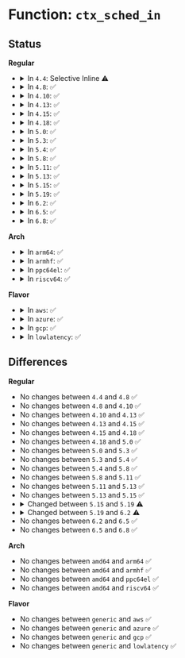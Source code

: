 # Function: <code>ctx_sched_in</code>

## Status
<b>Regular</b>
<ul>
<li>
<details>
<summary>In <code>4.4</code>: Selective Inline ⚠️</summary>

```c
void ctx_sched_in(struct perf_event_context *ctx, struct perf_cpu_context *cpuctx, enum event_type_t event_type, struct task_struct *task);
```

**Collision:** Unique Static

**Inline:** Selective

**Transformation:** False

**Instances:**

```
In kernel/events/core.c (ffffffff8117cbc0)
Location: kernel/events/core.c:2781
Inline: True
Direct callers:
  - kernel/events/core.c:perf_cgroup_switch
  - kernel/events/core.c:perf_event_sched_in
  - kernel/events/core.c:perf_event_sched_in
  - kernel/events/core.c:perf_event_sched_in
  - kernel/events/core.c:perf_event_sched_in
  - kernel/events/core.c:perf_event_sched_in
```
**Symbols:**

```
ffffffff8117cbc0-ffffffff8117cf97: ctx_sched_in (STB_LOCAL)
```
</details>
</li>
<li>
<details>
<summary>In <code>4.8</code>: ✅</summary>

```c
void ctx_sched_in(struct perf_event_context *ctx, struct perf_cpu_context *cpuctx, enum event_type_t event_type, struct task_struct *task);
```

**Collision:** Unique Static

**Inline:** No

**Transformation:** False

**Instances:**

```
In kernel/events/core.c (ffffffff8118ee50)
Location: kernel/events/core.c:3004
Inline: False
Direct callers:
  - kernel/events/core.c:__perf_event_enable
  - kernel/events/core.c:perf_event_sched_in
  - kernel/events/core.c:perf_event_sched_in
  - kernel/events/core.c:perf_event_sched_in
  - kernel/events/core.c:perf_event_sched_in
  - kernel/events/core.c:perf_event_sched_in
  - kernel/events/core.c:perf_cgroup_switch
```
**Symbols:**

```
ffffffff8118ee50-ffffffff8118f35d: ctx_sched_in (STB_LOCAL)
```
</details>
</li>
<li>
<details>
<summary>In <code>4.10</code>: ✅</summary>

```c
void ctx_sched_in(struct perf_event_context *ctx, struct perf_cpu_context *cpuctx, enum event_type_t event_type, struct task_struct *task);
```

**Collision:** Unique Static

**Inline:** No

**Transformation:** False

**Instances:**

```
In kernel/events/core.c (ffffffff8119e400)
Location: kernel/events/core.c:3075
Inline: False
Direct callers:
  - kernel/events/core.c:__perf_event_enable
  - kernel/events/core.c:perf_event_sched_in
  - kernel/events/core.c:perf_event_sched_in
  - kernel/events/core.c:perf_event_sched_in
  - kernel/events/core.c:perf_event_sched_in
  - kernel/events/core.c:perf_event_sched_in
  - kernel/events/core.c:perf_cgroup_switch
```
**Symbols:**

```
ffffffff8119e400-ffffffff8119e901: ctx_sched_in (STB_LOCAL)
```
</details>
</li>
<li>
<details>
<summary>In <code>4.13</code>: ✅</summary>

```c
void ctx_sched_in(struct perf_event_context *ctx, struct perf_cpu_context *cpuctx, enum event_type_t event_type, struct task_struct *task);
```

**Collision:** Unique Static

**Inline:** No

**Transformation:** False

**Instances:**

```
In kernel/events/core.c (ffffffff811a69e0)
Location: kernel/events/core.c:3158
Inline: False
Direct callers:
  - kernel/events/core.c:perf_event_exec
  - kernel/events/core.c:__perf_event_enable
  - kernel/events/core.c:perf_event_sched_in
  - kernel/events/core.c:perf_event_sched_in
  - kernel/events/core.c:perf_event_sched_in
  - kernel/events/core.c:perf_event_sched_in
  - kernel/events/core.c:perf_event_sched_in
  - kernel/events/core.c:perf_cgroup_switch
```
**Symbols:**

```
ffffffff811a69e0-ffffffff811a6ebc: ctx_sched_in (STB_LOCAL)
```
</details>
</li>
<li>
<details>
<summary>In <code>4.15</code>: ✅</summary>

```c
void ctx_sched_in(struct perf_event_context *ctx, struct perf_cpu_context *cpuctx, enum event_type_t event_type, struct task_struct *task);
```

**Collision:** Unique Static

**Inline:** No

**Transformation:** False

**Instances:**

```
In kernel/events/core.c (ffffffff811ba170)
Location: kernel/events/core.c:3052
Inline: False
Direct callers:
  - kernel/events/core.c:perf_event_exec
  - kernel/events/core.c:__perf_event_enable
  - kernel/events/core.c:perf_event_sched_in
  - kernel/events/core.c:perf_event_sched_in
  - kernel/events/core.c:perf_event_sched_in
  - kernel/events/core.c:perf_event_sched_in
  - kernel/events/core.c:perf_event_sched_in
  - kernel/events/core.c:perf_cgroup_switch
```
**Symbols:**

```
ffffffff811ba170-ffffffff811ba52a: ctx_sched_in (STB_LOCAL)
```
</details>
</li>
<li>
<details>
<summary>In <code>4.18</code>: ✅</summary>

```c
void ctx_sched_in(struct perf_event_context *ctx, struct perf_cpu_context *cpuctx, enum event_type_t event_type, struct task_struct *task);
```

**Collision:** Unique Static

**Inline:** No

**Transformation:** False

**Instances:**

```
In kernel/events/core.c (ffffffff811d32e0)
Location: kernel/events/core.c:3359
Inline: False
Direct callers:
  - kernel/events/core.c:perf_event_exec
  - kernel/events/core.c:__perf_event_enable
  - kernel/events/core.c:perf_event_sched_in
  - kernel/events/core.c:perf_event_sched_in
  - kernel/events/core.c:perf_event_sched_in
  - kernel/events/core.c:perf_event_sched_in
  - kernel/events/core.c:perf_event_sched_in
  - kernel/events/core.c:perf_cgroup_switch
```
**Symbols:**

```
ffffffff811d32e0-ffffffff811d3450: ctx_sched_in (STB_LOCAL)
```
</details>
</li>
<li>
<details>
<summary>In <code>5.0</code>: ✅</summary>

```c
void ctx_sched_in(struct perf_event_context *ctx, struct perf_cpu_context *cpuctx, enum event_type_t event_type, struct task_struct *task);
```

**Collision:** Unique Static

**Inline:** No

**Transformation:** False

**Instances:**

```
In kernel/events/core.c (ffffffff811e3680)
Location: kernel/events/core.c:3354
Inline: False
Direct callers:
  - kernel/events/core.c:perf_event_exec
  - kernel/events/core.c:__perf_event_enable
  - kernel/events/core.c:perf_event_sched_in
  - kernel/events/core.c:perf_event_sched_in
  - kernel/events/core.c:perf_event_sched_in
  - kernel/events/core.c:perf_event_sched_in
  - kernel/events/core.c:perf_event_sched_in
  - kernel/events/core.c:perf_cgroup_switch
```
**Symbols:**

```
ffffffff811e3680-ffffffff811e37f0: ctx_sched_in (STB_LOCAL)
```
</details>
</li>
<li>
<details>
<summary>In <code>5.3</code>: ✅</summary>

```c
void ctx_sched_in(struct perf_event_context *ctx, struct perf_cpu_context *cpuctx, enum event_type_t event_type, struct task_struct *task);
```

**Collision:** Unique Static

**Inline:** No

**Transformation:** False

**Instances:**

```
In kernel/events/core.c (ffffffff811fa830)
Location: kernel/events/core.c:3381
Inline: False
Direct callers:
  - kernel/events/core.c:perf_event_exec
  - kernel/events/core.c:__perf_event_enable
  - kernel/events/core.c:perf_event_sched_in
  - kernel/events/core.c:perf_event_sched_in
  - kernel/events/core.c:perf_event_sched_in
  - kernel/events/core.c:perf_event_sched_in
  - kernel/events/core.c:perf_event_sched_in
  - kernel/events/core.c:perf_cgroup_switch
```
**Symbols:**

```
ffffffff811fa830-ffffffff811fa9a0: ctx_sched_in (STB_LOCAL)
```
</details>
</li>
<li>
<details>
<summary>In <code>5.4</code>: ✅</summary>

```c
void ctx_sched_in(struct perf_event_context *ctx, struct perf_cpu_context *cpuctx, enum event_type_t event_type, struct task_struct *task);
```

**Collision:** Unique Static

**Inline:** No

**Transformation:** False

**Instances:**

```
In kernel/events/core.c (ffffffff81207900)
Location: kernel/events/core.c:3466
Inline: False
Direct callers:
  - kernel/events/core.c:perf_event_exec
  - kernel/events/core.c:__perf_event_enable
  - kernel/events/core.c:perf_event_sched_in
  - kernel/events/core.c:perf_event_sched_in
  - kernel/events/core.c:perf_event_sched_in
  - kernel/events/core.c:perf_event_sched_in
  - kernel/events/core.c:perf_event_sched_in
  - kernel/events/core.c:perf_cgroup_switch
```
**Symbols:**

```
ffffffff81207900-ffffffff81207a70: ctx_sched_in (STB_LOCAL)
```
</details>
</li>
<li>
<details>
<summary>In <code>5.8</code>: ✅</summary>

```c
void ctx_sched_in(struct perf_event_context *ctx, struct perf_cpu_context *cpuctx, enum event_type_t event_type, struct task_struct *task);
```

**Collision:** Unique Static

**Inline:** No

**Transformation:** False

**Instances:**

```
In kernel/events/core.c (ffffffff81239b00)
Location: kernel/events/core.c:3683
Inline: False
Direct callers:
  - kernel/events/core.c:perf_event_enable_on_exec
  - kernel/events/core.c:__perf_event_enable
  - kernel/events/core.c:perf_event_sched_in
  - kernel/events/core.c:perf_event_sched_in
  - kernel/events/core.c:perf_event_sched_in
  - kernel/events/core.c:perf_event_sched_in
  - kernel/events/core.c:perf_event_sched_in
  - kernel/events/core.c:perf_cgroup_switch
```
**Symbols:**

```
ffffffff81239b00-ffffffff81239c70: ctx_sched_in (STB_LOCAL)
```
</details>
</li>
<li>
<details>
<summary>In <code>5.11</code>: ✅</summary>

```c
void ctx_sched_in(struct perf_event_context *ctx, struct perf_cpu_context *cpuctx, enum event_type_t event_type, struct task_struct *task);
```

**Collision:** Unique Static

**Inline:** No

**Transformation:** False

**Instances:**

```
In kernel/events/core.c (ffffffff81244ba0)
Location: kernel/events/core.c:3752
Inline: False
Direct callers:
  - kernel/events/core.c:perf_event_enable_on_exec
  - kernel/events/core.c:__perf_event_enable
  - kernel/events/core.c:perf_event_sched_in
  - kernel/events/core.c:perf_event_sched_in
  - kernel/events/core.c:perf_event_sched_in
  - kernel/events/core.c:perf_event_sched_in
  - kernel/events/core.c:perf_event_sched_in
  - kernel/events/core.c:perf_cgroup_switch
```
**Symbols:**

```
ffffffff81244ba0-ffffffff81244d10: ctx_sched_in (STB_LOCAL)
```
</details>
</li>
<li>
<details>
<summary>In <code>5.13</code>: ✅</summary>

```c
void ctx_sched_in(struct perf_event_context *ctx, struct perf_cpu_context *cpuctx, enum event_type_t event_type, struct task_struct *task);
```

**Collision:** Unique Static

**Inline:** No

**Transformation:** False

**Instances:**

```
In kernel/events/core.c (ffffffff81246550)
Location: kernel/events/core.c:3774
Inline: False
Direct callers:
  - kernel/events/core.c:perf_event_exec
  - kernel/events/core.c:__perf_event_enable
  - kernel/events/core.c:perf_event_sched_in
  - kernel/events/core.c:perf_event_sched_in
  - kernel/events/core.c:perf_event_sched_in
  - kernel/events/core.c:perf_event_sched_in
  - kernel/events/core.c:perf_event_sched_in
  - kernel/events/core.c:perf_cgroup_switch
```
**Symbols:**

```
ffffffff81246550-ffffffff812466b2: ctx_sched_in (STB_LOCAL)
```
</details>
</li>
<li>
<details>
<summary>In <code>5.15</code>: ✅</summary>

```c
void ctx_sched_in(struct perf_event_context *ctx, struct perf_cpu_context *cpuctx, enum event_type_t event_type, struct task_struct *task);
```

**Collision:** Unique Static

**Inline:** No

**Transformation:** False

**Instances:**

```
In kernel/events/core.c (ffffffff81285700)
Location: kernel/events/core.c:3867
Inline: False
Direct callers:
  - kernel/events/core.c:perf_event_exec
  - kernel/events/core.c:__perf_event_enable
  - kernel/events/core.c:perf_event_sched_in
  - kernel/events/core.c:perf_event_sched_in
  - kernel/events/core.c:perf_event_sched_in
  - kernel/events/core.c:perf_event_sched_in
  - kernel/events/core.c:perf_event_sched_in
  - kernel/events/core.c:perf_cgroup_switch
```
**Symbols:**

```
ffffffff81285700-ffffffff812858a6: ctx_sched_in (STB_LOCAL)
```
</details>
</li>
<li>
<details>
<summary>In <code>5.19</code>: ✅</summary>

```c
void ctx_sched_in(struct perf_event_context *ctx, struct perf_cpu_context *cpuctx, enum event_type_t event_type);
```

**Collision:** Unique Static

**Inline:** No

**Transformation:** False

**Instances:**

```
In kernel/events/core.c (ffffffff812d9cb0)
Location: kernel/events/core.c:3778
Inline: False
Direct callers:
  - kernel/events/core.c:perf_event_enable_on_exec
  - kernel/events/core.c:__perf_event_enable
  - kernel/events/core.c:perf_cgroup_switch
```
**Symbols:**

```
ffffffff812d9cb0-ffffffff812d9e65: ctx_sched_in (STB_LOCAL)
```
</details>
</li>
<li>
<details>
<summary>In <code>6.2</code>: ✅</summary>

```c
void ctx_sched_in(struct perf_event_context *ctx, enum event_type_t event_type);
```

**Collision:** Unique Static

**Inline:** No

**Transformation:** False

**Instances:**

```
In kernel/events/core.c (ffffffff813425e0)
Location: kernel/events/core.c:3870
Inline: False
Direct callers:
  - kernel/events/core.c:perf_event_enable_on_exec
  - kernel/events/core.c:perf_event_enable_on_exec
  - kernel/events/core.c:perf_event_enable_on_exec
  - kernel/events/core.c:__perf_event_task_sched_in
  - kernel/events/core.c:__perf_event_task_sched_in
  - kernel/events/core.c:__perf_event_task_sched_in
  - kernel/events/core.c:__perf_event_task_sched_in
  - kernel/events/core.c:__perf_event_enable
  - kernel/events/core.c:ctx_resched
  - kernel/events/core.c:ctx_resched
  - kernel/events/core.c:ctx_resched
  - kernel/events/core.c:ctx_resched
  - kernel/events/core.c:ctx_resched
  - kernel/events/core.c:perf_cgroup_switch
```
**Symbols:**

```
ffffffff813425e0-ffffffff813427e8: ctx_sched_in (STB_LOCAL)
```
</details>
</li>
<li>
<details>
<summary>In <code>6.5</code>: ✅</summary>

```c
void ctx_sched_in(struct perf_event_context *ctx, enum event_type_t event_type);
```

**Collision:** Unique Static

**Inline:** No

**Transformation:** False

**Instances:**

```
In kernel/events/core.c (ffffffff81373650)
Location: kernel/events/core.c:3870
Inline: False
Direct callers:
  - kernel/events/core.c:perf_event_enable_on_exec
  - kernel/events/core.c:perf_event_enable_on_exec
  - kernel/events/core.c:perf_event_enable_on_exec
  - kernel/events/core.c:__perf_event_task_sched_in
  - kernel/events/core.c:__perf_event_task_sched_in
  - kernel/events/core.c:__perf_event_task_sched_in
  - kernel/events/core.c:__perf_event_task_sched_in
  - kernel/events/core.c:__perf_event_enable
  - kernel/events/core.c:ctx_resched
  - kernel/events/core.c:ctx_resched
  - kernel/events/core.c:ctx_resched
  - kernel/events/core.c:ctx_resched
  - kernel/events/core.c:ctx_resched
  - kernel/events/core.c:perf_cgroup_switch
```
**Symbols:**

```
ffffffff81373650-ffffffff8137384c: ctx_sched_in (STB_LOCAL)
```
</details>
</li>
<li>
<details>
<summary>In <code>6.8</code>: ✅</summary>

```c
void ctx_sched_in(struct perf_event_context *ctx, enum event_type_t event_type);
```

**Collision:** Unique Static

**Inline:** No

**Transformation:** False

**Instances:**

```
In kernel/events/core.c (ffffffff8139c550)
Location: kernel/events/core.c:3899
Inline: False
Direct callers:
  - kernel/events/core.c:perf_event_enable_on_exec
  - kernel/events/core.c:perf_event_enable_on_exec
  - kernel/events/core.c:perf_event_enable_on_exec
  - kernel/events/core.c:__perf_event_task_sched_in
  - kernel/events/core.c:__perf_event_task_sched_in
  - kernel/events/core.c:__perf_event_task_sched_in
  - kernel/events/core.c:__perf_event_task_sched_in
  - kernel/events/core.c:__perf_event_enable
  - kernel/events/core.c:ctx_resched
  - kernel/events/core.c:ctx_resched
  - kernel/events/core.c:ctx_resched
  - kernel/events/core.c:ctx_resched
  - kernel/events/core.c:ctx_resched
  - kernel/events/core.c:perf_cgroup_switch
```
**Symbols:**

```
ffffffff8139c550-ffffffff8139c6c1: ctx_sched_in (STB_LOCAL)
```
</details>
</li>
</ul>
<b>Arch</b>
<ul>
<li>
<details>
<summary>In <code>arm64</code>: ✅</summary>

```c
void ctx_sched_in(struct perf_event_context *ctx, struct perf_cpu_context *cpuctx, enum event_type_t event_type, struct task_struct *task);
```

**Collision:** Unique Static

**Inline:** No

**Transformation:** False

**Instances:**

```
In kernel/events/core.c (ffff800010292110)
Location: kernel/events/core.c:3466
Inline: False
Direct callers:
  - kernel/events/core.c:perf_event_exec
  - kernel/events/core.c:__perf_event_enable
  - kernel/events/core.c:perf_event_sched_in
  - kernel/events/core.c:perf_event_sched_in
  - kernel/events/core.c:perf_event_sched_in
  - kernel/events/core.c:perf_event_sched_in
  - kernel/events/core.c:perf_event_sched_in
  - kernel/events/core.c:perf_cgroup_switch
```
**Symbols:**

```
ffff800010292110-ffff800010292278: ctx_sched_in (STB_LOCAL)
```
</details>
</li>
<li>
<details>
<summary>In <code>armhf</code>: ✅</summary>

```c
void ctx_sched_in(struct perf_event_context *ctx, struct perf_cpu_context *cpuctx, enum event_type_t event_type, struct task_struct *task);
```

**Collision:** Unique Static

**Inline:** No

**Transformation:** False

**Instances:**

```
In kernel/events/core.c (c04c4688)
Location: kernel/events/core.c:3466
Inline: False
Direct callers:
  - kernel/events/core.c:perf_event_exec
  - kernel/events/core.c:__perf_event_enable
  - kernel/events/core.c:__perf_event_enable
  - kernel/events/core.c:perf_event_sched_in
  - kernel/events/core.c:perf_event_sched_in
  - kernel/events/core.c:perf_event_sched_in
  - kernel/events/core.c:perf_event_sched_in
  - kernel/events/core.c:perf_event_sched_in
  - kernel/events/core.c:perf_cgroup_switch
```
**Symbols:**

```
c04c4688-c04c4834: ctx_sched_in (STB_LOCAL)
```
</details>
</li>
<li>
<details>
<summary>In <code>ppc64el</code>: ✅</summary>

```c
void ctx_sched_in(struct perf_event_context *ctx, struct perf_cpu_context *cpuctx, enum event_type_t event_type, struct task_struct *task);
```

**Collision:** Unique Static

**Inline:** No

**Transformation:** False

**Instances:**

```
In kernel/events/core.c (c0000000003422d0)
Location: kernel/events/core.c:3466
Inline: False
Direct callers:
  - kernel/events/core.c:perf_event_exec
  - kernel/events/core.c:__perf_event_enable
  - kernel/events/core.c:perf_event_sched_in
  - kernel/events/core.c:perf_event_sched_in
  - kernel/events/core.c:perf_event_sched_in
  - kernel/events/core.c:perf_event_sched_in
  - kernel/events/core.c:perf_event_sched_in
  - kernel/events/core.c:perf_cgroup_switch
```
**Symbols:**

```
c0000000003422d0-c0000000003424c8: ctx_sched_in (STB_LOCAL)
```
</details>
</li>
<li>
<details>
<summary>In <code>riscv64</code>: ✅</summary>

```c
void ctx_sched_in(struct perf_event_context *ctx, struct perf_cpu_context *cpuctx, enum event_type_t event_type, struct task_struct *task);
```

**Collision:** Unique Static

**Inline:** No

**Transformation:** False

**Instances:**

```
In kernel/events/core.c (ffffffe0001c6384)
Location: kernel/events/core.c:3466
Inline: False
Direct callers:
  - kernel/events/core.c:perf_event_exec
  - kernel/events/core.c:__perf_event_enable
  - kernel/events/core.c:perf_event_sched_in
  - kernel/events/core.c:perf_event_sched_in
  - kernel/events/core.c:perf_event_sched_in
  - kernel/events/core.c:perf_event_sched_in
  - kernel/events/core.c:perf_event_sched_in
  - kernel/events/core.c:perf_cgroup_switch
```
**Symbols:**

```
ffffffe0001c6384-ffffffe0001c648e: ctx_sched_in (STB_LOCAL)
```
</details>
</li>
</ul>
<b>Flavor</b>
<ul>
<li>
<details>
<summary>In <code>aws</code>: ✅</summary>

```c
void ctx_sched_in(struct perf_event_context *ctx, struct perf_cpu_context *cpuctx, enum event_type_t event_type, struct task_struct *task);
```

**Collision:** Unique Static

**Inline:** No

**Transformation:** False

**Instances:**

```
In kernel/events/core.c (ffffffff811fff20)
Location: kernel/events/core.c:3466
Inline: False
Direct callers:
  - kernel/events/core.c:perf_event_exec
  - kernel/events/core.c:__perf_event_enable
  - kernel/events/core.c:perf_event_sched_in
  - kernel/events/core.c:perf_event_sched_in
  - kernel/events/core.c:perf_event_sched_in
  - kernel/events/core.c:perf_event_sched_in
  - kernel/events/core.c:perf_event_sched_in
  - kernel/events/core.c:perf_cgroup_switch
```
**Symbols:**

```
ffffffff811fff20-ffffffff81200090: ctx_sched_in (STB_LOCAL)
```
</details>
</li>
<li>
<details>
<summary>In <code>azure</code>: ✅</summary>

```c
void ctx_sched_in(struct perf_event_context *ctx, struct perf_cpu_context *cpuctx, enum event_type_t event_type, struct task_struct *task);
```

**Collision:** Unique Static

**Inline:** No

**Transformation:** False

**Instances:**

```
In kernel/events/core.c (ffffffff811f2c70)
Location: kernel/events/core.c:3466
Inline: False
Direct callers:
  - kernel/events/core.c:perf_event_exec
  - kernel/events/core.c:__perf_event_enable
  - kernel/events/core.c:perf_event_sched_in
  - kernel/events/core.c:perf_event_sched_in
  - kernel/events/core.c:perf_event_sched_in
  - kernel/events/core.c:perf_event_sched_in
  - kernel/events/core.c:perf_event_sched_in
  - kernel/events/core.c:perf_cgroup_switch
```
**Symbols:**

```
ffffffff811f2c70-ffffffff811f2de0: ctx_sched_in (STB_LOCAL)
```
</details>
</li>
<li>
<details>
<summary>In <code>gcp</code>: ✅</summary>

```c
void ctx_sched_in(struct perf_event_context *ctx, struct perf_cpu_context *cpuctx, enum event_type_t event_type, struct task_struct *task);
```

**Collision:** Unique Static

**Inline:** No

**Transformation:** False

**Instances:**

```
In kernel/events/core.c (ffffffff811fdcf0)
Location: kernel/events/core.c:3466
Inline: False
Direct callers:
  - kernel/events/core.c:perf_event_exec
  - kernel/events/core.c:__perf_event_enable
  - kernel/events/core.c:perf_event_sched_in
  - kernel/events/core.c:perf_event_sched_in
  - kernel/events/core.c:perf_event_sched_in
  - kernel/events/core.c:perf_event_sched_in
  - kernel/events/core.c:perf_event_sched_in
  - kernel/events/core.c:perf_cgroup_switch
```
**Symbols:**

```
ffffffff811fdcf0-ffffffff811fde60: ctx_sched_in (STB_LOCAL)
```
</details>
</li>
<li>
<details>
<summary>In <code>lowlatency</code>: ✅</summary>

```c
void ctx_sched_in(struct perf_event_context *ctx, struct perf_cpu_context *cpuctx, enum event_type_t event_type, struct task_struct *task);
```

**Collision:** Unique Static

**Inline:** No

**Transformation:** False

**Instances:**

```
In kernel/events/core.c (ffffffff8120cd50)
Location: kernel/events/core.c:3466
Inline: False
Direct callers:
  - kernel/events/core.c:perf_event_exec
  - kernel/events/core.c:__perf_event_enable
  - kernel/events/core.c:perf_event_sched_in
  - kernel/events/core.c:perf_event_sched_in
  - kernel/events/core.c:perf_event_sched_in
  - kernel/events/core.c:perf_event_sched_in
  - kernel/events/core.c:perf_event_sched_in
  - kernel/events/core.c:perf_cgroup_switch
```
**Symbols:**

```
ffffffff8120cd50-ffffffff8120cec0: ctx_sched_in (STB_LOCAL)
```
</details>
</li>
</ul>

## Differences
<b>Regular</b>
<ul>
<li>
No changes between <code>4.4</code> and <code>4.8</code> ✅
</li>
<li>
No changes between <code>4.8</code> and <code>4.10</code> ✅
</li>
<li>
No changes between <code>4.10</code> and <code>4.13</code> ✅
</li>
<li>
No changes between <code>4.13</code> and <code>4.15</code> ✅
</li>
<li>
No changes between <code>4.15</code> and <code>4.18</code> ✅
</li>
<li>
No changes between <code>4.18</code> and <code>5.0</code> ✅
</li>
<li>
No changes between <code>5.0</code> and <code>5.3</code> ✅
</li>
<li>
No changes between <code>5.3</code> and <code>5.4</code> ✅
</li>
<li>
No changes between <code>5.4</code> and <code>5.8</code> ✅
</li>
<li>
No changes between <code>5.8</code> and <code>5.11</code> ✅
</li>
<li>
No changes between <code>5.11</code> and <code>5.13</code> ✅
</li>
<li>
No changes between <code>5.13</code> and <code>5.15</code> ✅
</li>
<li>
<details>
<summary>Changed between <code>5.15</code> and <code>5.19</code> ⚠️</summary>
<ul>
<li>
<b>Param removed. </b>
<code>struct task_struct *task</code>
</li>
</ul>
</details>
</li>
<li>
<details>
<summary>Changed between <code>5.19</code> and <code>6.2</code> ⚠️</summary>
<ul>
<li>
<b>Param removed. </b>
<code>struct perf_cpu_context *cpuctx</code>
</li>
<li>
<b>Param reordered. </b>
<code>ctx, cpuctx, event_type</code> ➡️ <code>ctx, event_type</code>
</li>
</ul>
</details>
</li>
<li>
No changes between <code>6.2</code> and <code>6.5</code> ✅
</li>
<li>
No changes between <code>6.5</code> and <code>6.8</code> ✅
</li>
</ul>
<b>Arch</b>
<ul>
<li>
No changes between <code>amd64</code> and <code>arm64</code> ✅
</li>
<li>
No changes between <code>amd64</code> and <code>armhf</code> ✅
</li>
<li>
No changes between <code>amd64</code> and <code>ppc64el</code> ✅
</li>
<li>
No changes between <code>amd64</code> and <code>riscv64</code> ✅
</li>
</ul>
<b>Flavor</b>
<ul>
<li>
No changes between <code>generic</code> and <code>aws</code> ✅
</li>
<li>
No changes between <code>generic</code> and <code>azure</code> ✅
</li>
<li>
No changes between <code>generic</code> and <code>gcp</code> ✅
</li>
<li>
No changes between <code>generic</code> and <code>lowlatency</code> ✅
</li>
</ul>
